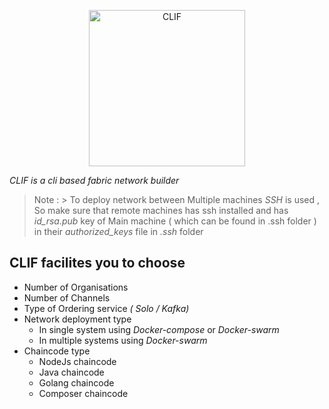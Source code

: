 <p align="center"><img src="https://github.com/jaswanth-gorripati/CLIF-Builder/blob/master/logo/logo.png" alt="CLIF" width="250" height="250" /></p>

*CLIF is a cli based fabric network builder*

> Note :
    > To deploy network between Multiple machines *SSH* is used , So make sure that remote machines has ssh installed and has *_id_rsa.pub_*  key of Main machine ( which can be found in .ssh folder ) in their *_authorized_keys_* file in *.ssh* folder

## CLIF facilites you to choose 

+ Number of Organisations 
+ Number of Channels
+ Type of Ordering service _( Solo / Kafka)_
+ Network deployment type
    + In single system using _Docker-compose_ or _Docker-swarm_
    + In multiple systems using _Docker-swarm_
+ Chaincode type
    + NodeJs chaincode
    + Java chaincode
    + Golang chaincode
    + Composer chaincode

